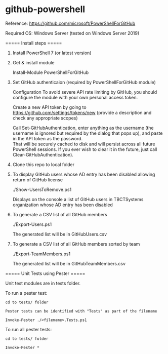 # github-powershell

Reference: https://github.com/microsoft/PowerShellForGitHub

Required OS: Windows Server (tested on Windows Server 2019)

===== Install steps =====

1. Install PowerShell 7 (or latest version) 
2. Get & install module

    Install-Module PowerShellForGitHub

3. Set GitHub authenticaion (required by PowerShellForGitHub module)

    Configuration
    To avoid severe API rate limiting by GitHub, you should configure the module with your own personal access token.

    Create a new API token by going to https://github.com/settings/tokens/new (provide a description and check any appropriate scopes)

    Call Set-GitHubAuthentication, enter anything as the username (the username is ignored but required by the dialog that pops up), and paste in the API token as the password.  
    That will be securely cached to disk and will persist across all future PowerShell sessions. If you ever wish to clear it in the future, just call Clear-GitHubAuthentication).

4. Clone this repo to local folder

5. To display GitHub users whose AD entry has been disabled allowing return of GitHub license

      ./Show-UsersToRemove.ps1
  
      Displays on the console a list of GitHub users in TBCTSystems organization whose AD entry has been disabled
      
6. To generate a CSV list of all GitHub members
      
     ./Export-Users.ps1
     
     The generated list will be in GitHubUsers.csv
     
7. To generate a CSV list of all GitHub members sorted by team
     
     ./Export-TeamMembers.ps1
     
     The generated list will be in GitHubTeamMembers.csv

===== Unit Tests using Pester =====

Unit test modules are in tests folder.

To run a pester test:

    cd to tests/ folder

    Pester tests can be identified with "Tests" as part of the filename

    Invoke-Pester ./<filename>.Tests.ps1
    
To run all pester tests:

    cd to tests/ folder
    
    Invoke-Pester *
